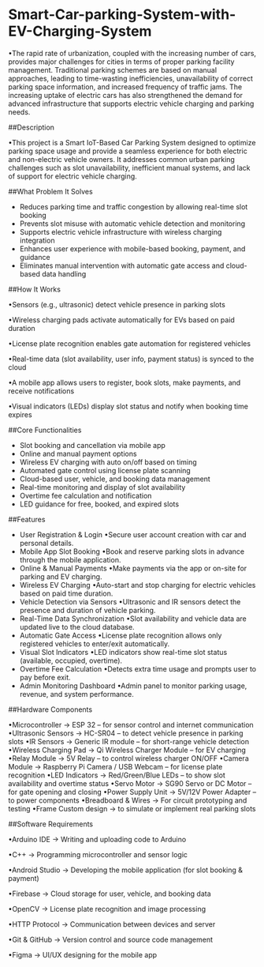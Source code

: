 # Smart-Car-parking-System-with-EV-Charging-System
•The rapid rate of urbanization, coupled with the increasing number of cars, provides major challenges for cities in terms of proper parking facility management. Traditional parking schemes are based on manual approaches, leading to time-wasting inefficiencies, unavailability of correct parking space information, and increased frequency of traffic jams. The increasing uptake of electric cars has also strengthened the demand for advanced infrastructure that supports electric vehicle charging and parking needs.

##Description

•This project is a Smart IoT-Based Car Parking System designed to optimize parking space usage and provide a seamless experience for both electric and non-electric vehicle owners. It addresses common urban parking challenges such as slot unavailability, inefficient manual systems, and lack of support for electric vehicle charging.

##What Problem It Solves
- Reduces parking time and traffic congestion by allowing real-time slot booking
- Prevents slot misuse with automatic vehicle detection and monitoring
- Supports electric vehicle infrastructure with wireless charging integration
- Enhances user experience with mobile-based booking, payment, and guidance
- Eliminates manual intervention with automatic gate access and cloud-based data handling

##How It Works

•Sensors (e.g., ultrasonic) detect vehicle presence in parking slots

•Wireless charging pads activate automatically for EVs based on paid duration

•License plate recognition enables gate automation for registered vehicles

•Real-time data (slot availability, user info, payment status) is synced to the cloud

•A mobile app allows users to register, book slots, make payments, and receive notifications

•Visual indicators (LEDs) display slot status and notify when booking time expires

##Core Functionalities
- Slot booking and cancellation via mobile app
- Online and manual payment options
- Wireless EV charging with auto on/off based on timing
- Automated gate control using license plate scanning
- Cloud-based user, vehicle, and booking data management
- Real-time monitoring and display of slot availability
- Overtime fee calculation and notification
- LED guidance for free, booked, and expired slots

##Features
- User Registration & Login
    •Secure user account creation with car and personal details.
- Mobile App Slot Booking
    •Book and reserve parking slots in advance through the mobile application.
- Online & Manual Payments
    •Make payments via the app or on-site for parking and EV charging.
- Wireless EV Charging
    •Auto-start and stop charging for electric vehicles based on paid time duration.
- Vehicle Detection via Sensors
    •Ultrasonic and IR sensors detect the presence and duration of vehicle parking.
- Real-Time Data Synchronization
    •Slot availability and vehicle data are updated live to the cloud database.
- Automatic Gate Access
    •License plate recognition allows only registered vehicles to enter/exit automatically.
- Visual Slot Indicators
    •LED indicators show real-time slot status (available, occupied, overtime).
- Overtime Fee Calculation
    •Detects extra time usage and prompts user to pay before exit.
- Admin Monitoring Dashboard
    •Admin panel to monitor parking usage, revenue, and system performance.

##Hardware Components

•Microcontroller → ESP 32 – for sensor control and internet communication
•Ultrasonic Sensors → HC-SR04 – to detect vehicle presence in parking slots
•IR Sensors → Generic IR module – for short-range vehicle detection
•Wireless Charging Pad → Qi Wireless Charger Module – for EV charging
•Relay Module → 5V Relay – to control wireless charger ON/OFF
•Camera Module → Raspberry Pi Camera / USB Webcam – for license plate recognition
•LED Indicators → Red/Green/Blue LEDs – to show slot availability and overtime status
•Servo Motor → SG90 Servo or DC Motor – for gate opening and closing
•Power Supply Unit → 5V/12V Power Adapter – to power components
•Breadboard & Wires → For circuit prototyping and testing
•Frame	Custom design → to simulate or implement real parking slots

##Software Requirements

•Arduino IDE → Writing and uploading code to Arduino

•C++ → Programming microcontroller and sensor logic

•Android Studio → Developing the mobile application (for slot booking & payment)

•Firebase → Cloud storage for user, vehicle, and booking data

•OpenCV → License plate recognition and image processing

•HTTP Protocol → Communication between devices and server

•Git & GitHub → Version control and source code management

•Figma → UI/UX designing for the mobile app
